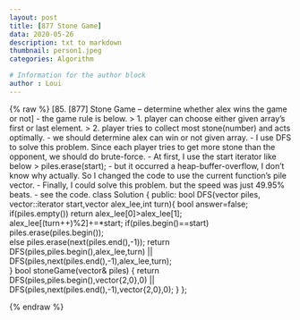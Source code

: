 ```yaml
---
layout: post
title: [877 Stone Game]
data: 2020-05-26
description: txt to markdown
thumbnail: person1.jpeg
categories: Algorithm

# Information for the author block
author : Loui
---
```


{% raw %}
	﻿[85. [877] Stone Game – determine whether alex wins the game or not]
	- the game rule is below.
	> 1. player can choose either given array’s first or last element.
	> 2. player tries to collect most stone(number) and acts optimally.
	- we should determine alex can win or not given array.
	- I use DFS to solve this problem. Since each player tries to get more stone than the opponent, we should do brute-force. 
	- At first, I use the start iterator like below
	> piles.erase(start);
	- but it occurred a heap-buffer-overflow, I don’t know why actually. So I changed the code to use the current function’s pile vector.
	- Finally, I could solve this problem. but the speed was just 49.95% beats.
	- see the code.
	class Solution {
	public:
	    bool DFS(vector<int> piles, vector<int>::iterator start,vector<int> alex_lee,int turn){
	        bool answer=false;
	        if(piles.empty())
	            return alex_lee[0]>alex_lee[1];
	        alex_lee[(turn++)%2]+=*start;
	        if(piles.begin()==start)
	            piles.erase(piles.begin());    
	        else piles.erase(next(piles.end(),-1));
	        return DFS(piles,piles.begin(),alex_lee,turn) || DFS(piles,next(piles.end(),-1),alex_lee,turn);   
	    }
	    bool stoneGame(vector<int>& piles) {
	        return DFS(piles,piles.begin(),vector<int>{2,0},0) || DFS(piles,next(piles.end(),-1),vector<int>{2,0},0);
	    }
	};
	
	
{% endraw %}
